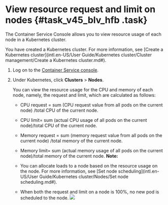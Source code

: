 # View resource request and limit on nodes {#task_v45_blv_hfb .task}

The Container Service Console allows you to view resource usage of each node in a Kubernetes cluster.

You have created a Kubernetes cluster. For more information, see [Create a Kubernetes cluster](intl.en-US/User Guide/Kubernetes cluster/Cluster management/Create a Kubernetes cluster.md#).

1.  Log on to the [Container Service console](https://cs.console.aliyun.com). 
2.  Under Kubernetes, click **Clusters** \> **Nodes**. 

    You can view the resource usage for the CPU and memory of each node, namely, the request and limit, which are calculated as follows:

    -   CPU request = sum \(CPU request value from all pods on the current node\) /total CPU of the current node.
    -   CPU limit= sum \(actual CPU usage of all pods on the current node\)/total CPU of the current node.
    -   Memory request = sum \(memory request value from all pods on the current node\) /total memory of the current node.
    -   Memory limit= sum \(actual memory usage of all pods on the current node\)/total memory of the current node.
    **Note:** 

    -   You can allocate loads to a node based on the resource usage on the node. For more information, see [Set node scheduling](intl.en-US/User Guide/Kubernetes cluster/Nodes/Set node scheduling.md#).
    -   When both the request and limit on a node is 100%, no new pod is scheduled to the node.
    ![](http://static-aliyun-doc.oss-cn-hangzhou.aliyuncs.com/assets/img/22230/153924765413297_en-US.png)


